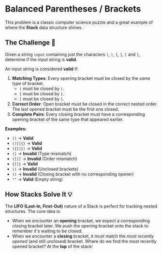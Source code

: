 # Balanced Parentheses / Brackets

This problem is a classic computer science puzzle and a great example of where the **Stack** data structure shines.

## The Challenge 🎯

Given a string `input` containing just the characters `(`, `)`, `{`, `}`, `[` and `]`, determine if the input string is **valid**.

An input string is considered **valid** if:

1. **Matching Types**: Every opening bracket must be closed by the *same type* of bracket.
    * `(` must be closed by `)`.
    * `{` must be closed by `}`.
    * `[` must be closed by `]`.
2. **Correct Order**: Open bracket must be closed in the correct nested order. The last opened bracket must be the first one closed.
3. **Complete Pairs**: Every closing bracket must have a corresponding opening bracket of the same type that appeared earlier.

**Examples:**

* `()` -> **Valid**
* `()[]{}` -> **Valid**
* `({[]})` -> **Valid**
* `(]` -> **Invalid** (Type mismatch)
* `([)]` -> **Invalid** (Order mismatch)
* `{[]}` -> **Valid**
* `((` -> **Invalid** (Unclosed brackets)
* `))` -> **Invalid** (Closing bracket with no corresponding opener)
* `""` -> **Valid** (Empty string)

## How Stacks Solve It 💡

The **LIFO (Last-In, First-Out)** nature of a Stack is perfect for tracking nested structures. The core idea is:

* When we encounter an **opening** bracket, we expect a corresponding closing bracket later. We push the opening bracket onto the stack to remember it's waiting to be closed.
* When we encounter a **closing** bracket, it *must* match the *most recently opened* (and still unclosed) bracket. Where do we find the most recently opened bracket? At the **top** of the stack!
